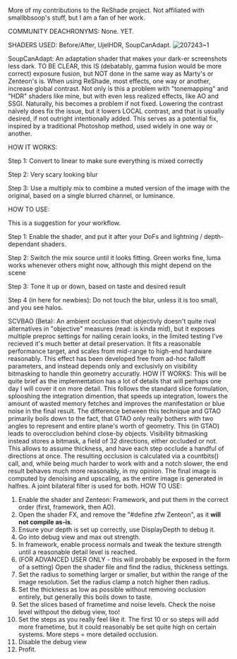 More of my contributions to the ReShade project.
Not affiliated with smallbbsoop's stuff, but I am a fan of her work.

COMMUNITY DEACHRONYMS:
  None. YET.

SHADERS USED: Before/After, UjelHDR, SoupCanAdapt.
![207243~1](https://github.com/user-attachments/assets/4b7e4d0c-ed71-4361-8710-e2261a91a5ca)


SoupCanAdapt:
An adaptation shader that makes your dark-er screenshots less dark. TO BE CLEAR, this IS (debatably, gamma fusion would be more correct) exposure fusion, but NOT done in the same way as Marty's or Zenteon's is.
When using ReShade, most effects, one way or another, increase global contrast. Not only is this a problem with "tonemapping" and "HDR" shaders like mine, but with even less realized effects, like AO and SSGI. Naturally, his becomes a problem if not fixed. Lowering the contrast naïvely does fix the issue, but it lowers LOCAL contrast, and that is usually desired, if not outright intentionally added.
This serves as a potential fix, inspired by a traditional Photoshop method, used widely in one way or another.

HOW IT WORKS:

  Step 1: Convert to linear to make sure everything is mixed correctly
  
  Step 2: Very scary looking blur
  
  Step 3: Use a multiply mix to combine a muted version of the image with the original, based on a single blurred channel, or luminance.



HOW TO USE:

  This is a suggestion for your workflow.
  
  Step 1: Enable the shader, and put it after your DoFs and lightning / depth-dependant shaders.
  
  Step 2: Switch the mix source until it looks fitting. Green works fine, luma works whenever others might now, although this might depend on the scene
  
  Step 3: Tone it up or down, based on taste and desired result
  
  Step 4 (in here for newbies): Do not touch the blur, unless it is too small, and you see halos.

SCVBAO (Beta):
An ambient occlusion that objectivly doesn't quite rival alternatives in "objective" measures (read: is kinda mid), but it exposes multiple preproc settings for nailing cerain looks, in the limited testing I've recieved it's much better at detail preservation. It fits a reasonable performance target, and scales from mid-range to high-end hardware reasonably. This effect has been developed free from ad-hoc falloff parameters, and instead depends only and exclusivly on visibility bitmasking to handle thin geometry accuratly. 
HOW IT WORKS:
This will be quite brief as the implementation has a lot of details that will perhaps one day I will cover it on more detail.
This follows the standard slice formulation, splooshing the integration dimention, that speeds up integration, lowers the amount of wasted memory fetches and improves the manifestation or blue noise in the final result. The difference between this technique and GTAO primarily boils down to the fact, that GTAO only really bothers with two angles to represent and entire plane's worth of geometry. This (in GTAO) leads to overoccludion behind close-by objects. Visibility bitmasking instead stores a bitmask, a field of 32 directions, either occluded or not. This allows to assume thickness, and have each step occlude a handful of directions at once. The resulting occlusion is calculated via a countbits() call, and, while being much harder to work with and a notch slower, the end result behaves much more reasonably, in my opinion.
The final image is computed by denoising and upscaling, as the entire image is generated in halfres. A joint bilateral filter is used for both. 
HOW TO USE:
1. Enable the shader and Zenteon: Framework, and put them in the correct order (first, framework, then AO).
2. Open the shader FX, and remove the "#define zfw Zenteon", as it **will not compile as-is**.
3. Ensure your depth is set up correctly, use DisplayDepth to debug it.
4. Go into debug view and max out strength.
5. In framework, enable process normals and tweak the texture strength until a reasonable detail level is reached.
6. (FOR ADVANCED USER ONLY - this will probably be exposed in the form of a setting) Open the shader file and find the radius, thickness settings.
7. Set the radius to something larger or smaller, but within the range of the image resolution. Set the radius clamp a notch higher then radius.
8. Set the thickness as low as possible without removing occlusion entirely, but generally this boils down to taste.
9. Set the slices based of frametime and noise levels. Check the noise level withpout the debug view, too!
10. Set the steps as you really feel like it. The first 10 or so steps will add more frametime, but it could reasonably be set quite high on certain systems. More steps = more detailed occlusion.
11. Disable the debug view
12. Profit.
